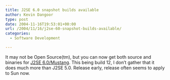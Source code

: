 ```yaml
---
title: J2SE 6.0 snapshot builds available
author: Kevin Dangoor
type: post
date: 2004-11-16T19:53:01+00:00
url: /2004/11/16/j2se-60-snapshot-builds-available/
categories:
  - Software Development

---
```

It may not be Open Source(tm), but you can now get both source and binaries for [J2SE 6.0/Mustang][1]. This being build 12, I don&#8217;t gather that it does much more than J2SE 5.0. Release early, release often seems to apply to Sun now.

 [1]: http://weblogs.java.net/blog/mreinhold/archive/2004/11/mustang_snapsho.html